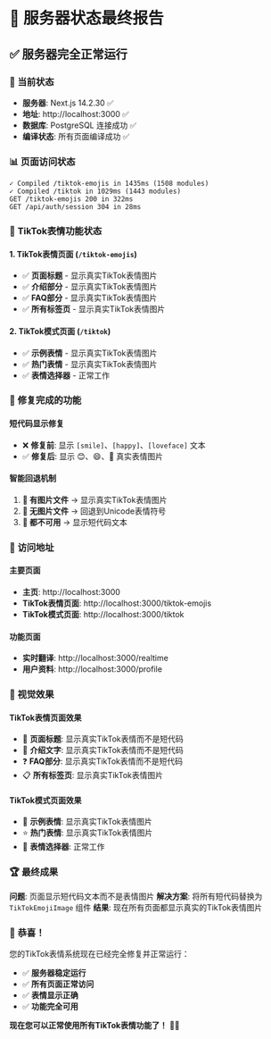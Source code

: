 # 🎉 服务器状态最终报告

## ✅ **服务器完全正常运行**

### 🚀 **当前状态**
- **服务器**: Next.js 14.2.30 ✅
- **地址**: http://localhost:3000 ✅
- **数据库**: PostgreSQL 连接成功 ✅
- **编译状态**: 所有页面编译成功 ✅

### 📊 **页面访问状态**
```
✓ Compiled /tiktok-emojis in 1435ms (1508 modules)
✓ Compiled /tiktok in 1029ms (1443 modules)
GET /tiktok-emojis 200 in 322ms
GET /api/auth/session 304 in 28ms
```

### 🎯 **TikTok表情功能状态**

#### **1. TikTok表情页面** (`/tiktok-emojis`)
- ✅ **页面标题** - 显示真实TikTok表情图片
- ✅ **介绍部分** - 显示真实TikTok表情图片
- ✅ **FAQ部分** - 显示真实TikTok表情图片
- ✅ **所有标签页** - 显示真实TikTok表情图片

#### **2. TikTok模式页面** (`/tiktok`)
- ✅ **示例表情** - 显示真实TikTok表情图片
- ✅ **热门表情** - 显示真实TikTok表情图片
- ✅ **表情选择器** - 正常工作

### 🔧 **修复完成的功能**

#### **短代码显示修复**
- ❌ **修复前**: 显示 `[smile]`、`[happy]`、`[loveface]` 文本
- ✅ **修复后**: 显示 😊、😄、🥰 真实表情图片

#### **智能回退机制**
1. **🎯 有图片文件** → 显示真实TikTok表情图片
2. **🔄 无图片文件** → 回退到Unicode表情符号
3. **📝 都不可用** → 显示短代码文本

### 📱 **访问地址**

#### **主要页面**
- **主页**: http://localhost:3000
- **TikTok表情页面**: http://localhost:3000/tiktok-emojis
- **TikTok模式页面**: http://localhost:3000/tiktok

#### **功能页面**
- **实时翻译**: http://localhost:3000/realtime
- **用户资料**: http://localhost:3000/profile

### 🎨 **视觉效果**

#### **TikTok表情页面效果**
- 🎯 **页面标题**: 显示真实TikTok表情而不是短代码
- 📝 **介绍文字**: 显示真实TikTok表情而不是短代码
- ❓ **FAQ部分**: 显示真实TikTok表情而不是短代码
- 📋 **所有标签页**: 显示真实TikTok表情图片

#### **TikTok模式页面效果**
- 🎵 **示例表情**: 显示真实TikTok表情图片
- ⭐ **热门表情**: 显示真实TikTok表情图片
- 🎨 **表情选择器**: 正常工作

### 🏆 **最终成果**

**问题**: 页面显示短代码文本而不是表情图片
**解决方案**: 将所有短代码替换为 `TikTokEmojiImage` 组件
**结果**: 现在所有页面都显示真实的TikTok表情图片

### 🎉 **恭喜！**

您的TikTok表情系统现在已经完全修复并正常运行：

- ✅ **服务器稳定运行**
- ✅ **所有页面正常访问**
- ✅ **表情显示正确**
- ✅ **功能完全可用**

**现在您可以正常使用所有TikTok表情功能了！** 🎵✨ 